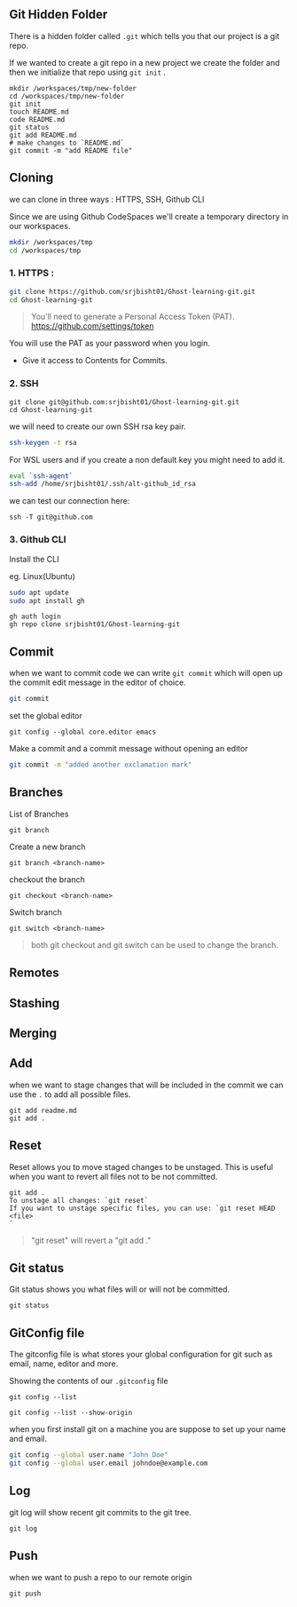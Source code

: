 ## Git Hidden Folder

There is a hidden folder called `.git` which tells you that our project is a git repo.

If we wanted to create a git repo in a new project we create the folder and then we initialize that repo using `git init` .

```
mkdir /workspaces/tmp/new-folder
cd /workspaces/tmp/new-folder
git init
touch README.md
code README.md
git status
git add README.md
# make changes to `README.md`
git commit -m "add README file"
```



## Cloning

we can clone in three ways : HTTPS, SSH, Github CLI

Since we are using Github CodeSpaces we'll create a temporary directory in our workspaces.

```sh
mkdir /workspaces/tmp
cd /workspaces/tmp
```

### 1. HTTPS : 

```sh
git clone https://github.com/srjbisht01/Ghost-learning-git.git
cd Ghost-learning-git
```

> You'll need to generate a Personal Access Token (PAT). 
https://github.com/settings/token 

You will use the PAT as your password when you login. 

- Give it access to Contents for Commits. 


### 2. SSH

```ssh
git clone git@github.com:srjbisht01/Ghost-learning-git.git
cd Ghost-learning-git
```

we will need to create our own SSH rsa key pair. 
```sh
ssh-keygen -t rsa
```

For WSL users and if you create a non default key you might need to add it.
```sh
eval `ssh-agent`
ssh-add /home/srjbisht01/.ssh/alt-github_id_rsa
``` 

we can test our connection here:
```
ssh -T git@github.com
```


### 3. Github CLI

Install the CLI

eg. Linux(Ubuntu)
```sh
sudo apt update
sudo apt install gh
```

```
gh auth login
gh repo clone srjbisht01/Ghost-learning-git
```



## Commit

when we want to commit code we can write `git commit` which will open up the commit edit message in the editor of choice.

```sh
git commit
```

set the global editor

```
git config --global core.editor emacs  
```

Make a commit and a commit message without opening an editor
```sh
git commit -m "added another exclamation mark"
```



## Branches

List of Branches
```
git branch 
```

Create a new branch
```
git branch <branch-name>
```

checkout the branch
```
git checkout <branch-name>
```


Switch branch 
```
git switch <branch-name>
```

> both git checkout and git switch can be used to change the branch.  




## Remotes





## Stashing






## Merging






## Add

when we want to stage changes that will be included in the commit we can use the `.` to add all possible files.
```
git add readme.md
git add .
```

## Reset

Reset allows you to move staged changes to be unstaged. 
This is useful when you want to revert all files not to be not committed.

```
git add . 
To unstage all changes: `git reset` 
If you want to unstage specific files, you can use: `git reset HEAD <file>
`
```

> "git reset" will revert a "git add ."


## Git status

Git status shows you what files will or will not be committed.

```
git status
```


## GitConfig file

The gitconfig file is what stores your global configuration for git such as email, name, editor and more. 

Showing the contents of our `.gitconfig` file
```
git config --list
```

```
git config --list --show-origin
```

when you first install git on a machine you are suppose to set up your name and email.

```sh
git config --global user.name "John Doe"
git config --global user.email johndoe@example.com
```


## Log 

git log will show recent git commits to the git tree. 

```
git log
```


## Push

when we want to push a repo to our remote origin

```
git push
```